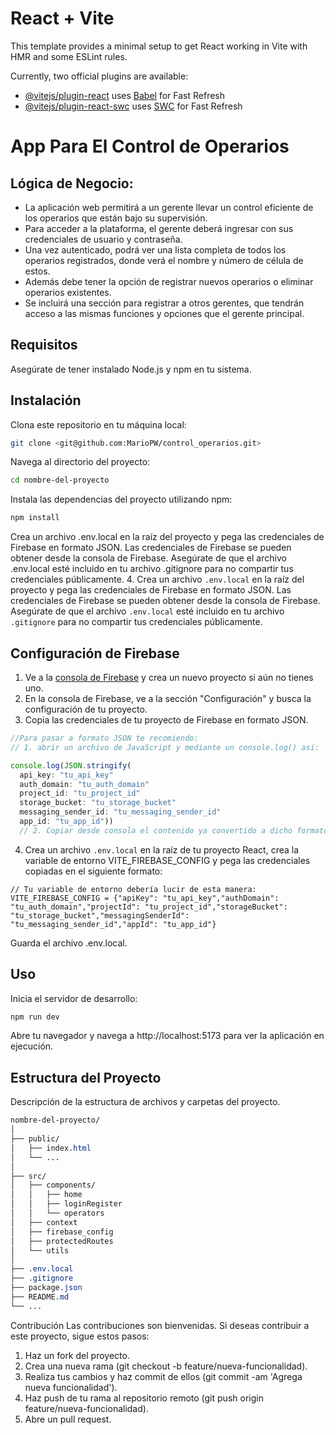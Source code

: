 # React + Vite

This template provides a minimal setup to get React working in Vite with HMR and some ESLint rules.

Currently, two official plugins are available:

- [@vitejs/plugin-react](https://github.com/vitejs/vite-plugin-react/blob/main/packages/plugin-react/README.md) uses [Babel](https://babeljs.io/) for Fast Refresh
- [@vitejs/plugin-react-swc](https://github.com/vitejs/vite-plugin-react-swc) uses [SWC](https://swc.rs/) for Fast Refresh

# App Para El Control de Operarios

## Lógica de Negocio:

- La aplicación web permitirá a un gerente llevar un control eficiente de los operarios que están bajo su supervisión.
- Para acceder a la plataforma, el gerente deberá ingresar con sus credenciales de usuario y contraseña.
- Una vez autenticado, podrá ver una lista completa de todos los operarios registrados, donde verá el nombre y número de célula de estos.
- Además debe tener la opción de registrar nuevos operarios o eliminar operarios existentes.
- Se incluirá una sección para registrar a otros gerentes, que tendrán acceso a las mismas funciones y opciones que el gerente principal.

## Requisitos
Asegúrate de tener instalado Node.js y npm en tu sistema.

## Instalación
Clona este repositorio en tu máquina local:
```bash
git clone <git@github.com:MarioPW/control_operarios.git>
```
Navega al directorio del proyecto:
```bash
cd nombre-del-proyecto
```
Instala las dependencias del proyecto utilizando npm:
```bash
npm install
```

Crea un archivo .env.local en la raíz del proyecto y pega las credenciales de Firebase en formato JSON. Las credenciales de Firebase se pueden obtener desde la consola de Firebase. Asegúrate de que el archivo .env.local esté incluido en tu archivo .gitignore para no compartir tus credenciales públicamente.
4. Crea un archivo `.env.local` en la raíz del proyecto y pega las credenciales de Firebase en formato JSON. Las credenciales de Firebase se pueden obtener desde la consola de Firebase. Asegúrate de que el archivo `.env.local` esté incluido en tu archivo `.gitignore` para no compartir tus credenciales públicamente.

## Configuración de Firebase

1. Ve a la [consola de Firebase](https://console.firebase.google.com/) y crea un nuevo proyecto si aún no tienes uno.
2. En la consola de Firebase, ve a la sección "Configuración" y busca la configuración de tu proyecto.
3. Copia las credenciales de tu proyecto de Firebase en formato JSON. 
```js
//Para pasar a formato JSON te recomiendo:
// 1. abrir un archivo de JavaScript y mediante un console.log() asi:

console.log(JSON.stringify( 
  api_key: "tu_api_key"
  auth_domain: "tu_auth_domain"
  project_id: "tu_project_id"
  storage_bucket: "tu_storage_bucket"
  messaging_sender_id: "tu_messaging_sender_id"
  app_id: "tu_app_id"))
  // 2. Copiar desde consola el contenido ya convertido a dicho formato para luego pegarlo en el archivo .env.local */ 
```
4. Crea un archivo `.env.local` en la raíz de tu proyecto React, crea la variable de entorno VITE_FIREBASE_CONFIG y pega las credenciales copiadas en el siguiente formato:

```JS
// Tu variable de entorno debería lucir de esta manera:
VITE_FIREBASE_CONFIG = {"apiKey": "tu_api_key","authDomain": "tu_auth_domain","projectId": "tu_project_id","storageBucket": "tu_storage_bucket","messagingSenderId": "tu_messaging_sender_id","appId": "tu_app_id"}
```
Guarda el archivo .env.local.
## Uso
Inicia el servidor de desarrollo:
```bash
npm run dev
```
Abre tu navegador y navega a http://localhost:5173 para ver la aplicación en ejecución.
## Estructura del Proyecto
Descripción de la estructura de archivos y carpetas del proyecto.

```css
nombre-del-proyecto/
│
├── public/
│   ├── index.html
│   └── ...
│
├── src/
│   ├── components/
│   │   ├── home
│   │   ├── loginRegister
│   │   └── operators
│   ├── context
│   ├── firebase_config
│   ├── protectedRoutes
│   └── utils
│
├── .env.local
├── .gitignore
├── package.json
├── README.md
└── ...
```
Contribución
Las contribuciones son bienvenidas. Si deseas contribuir a este proyecto, sigue estos pasos:

1. Haz un fork del proyecto.
2. Crea una nueva rama (git checkout -b feature/nueva-funcionalidad).
3. Realiza tus cambios y haz commit de ellos (git commit -am 'Agrega nueva funcionalidad').
4. Haz push de tu rama al repositorio remoto (git push origin feature/nueva-funcionalidad).
5. Abre un pull request.